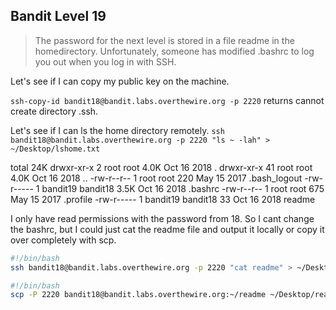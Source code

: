 __Bandit Level 19__
---

> The password for the next level is stored in a file readme in the homedirectory. Unfortunately, someone has modified .bashrc to log you out when you log in with SSH.

Let's see if I can copy my public key on the machine.

`ssh-copy-id bandit18@bandit.labs.overthewire.org -p 2220` returns cannot create directory .ssh.

Let's see if I can ls the home directory remotely.
`ssh bandit18@bandit.labs.overthewire.org -p 2220 "ls ~ -lah" > ~/Desktop/lshome.txt`

total 24K
drwxr-xr-x  2 root     root     4.0K Oct 16  2018 .
drwxr-xr-x 41 root     root     4.0K Oct 16  2018 ..
-rw-r--r--  1 root     root      220 May 15  2017 .bash_logout
-rw-r-----  1 bandit19 bandit18 3.5K Oct 16  2018 .bashrc
-rw-r--r--  1 root     root      675 May 15  2017 .profile
-rw-r-----  1 bandit19 bandit18   33 Oct 16  2018 readme

I only have read permissions with the password from 18. So I cant change the bashrc, but I could just cat the readme file and output it locally or copy it over completely with scp.

```bash
#!/bin/bash
ssh bandit18@bandit.labs.overthewire.org -p 2220 "cat readme" > ~/Desktop/cat_readme.txt
```

```bash
#!/bin/bash
scp -P 2220 bandit18@bandit.labs.overthewire.org:~/readme ~/Desktop/readme.txt
```

